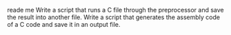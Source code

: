 reade me
Write a script that runs a C file through the preprocessor and save the result into another file.
Write a script that generates the assembly code of a C code and save it in an output file.
